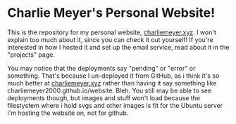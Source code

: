 # Charlie Meyer's Personal Website!

This is the repository for my personal website, [charliemeyer.xyz](https://charliemeyer.xyz). I won't explain too much about it, since you can check it out yourself! If you're interested in how I hosted it and set up the email service, read about it in the "projects" page. 

You may notice that the deployments say "pending" or "error" or something. That's because I un-deployed it from GitHub, as i think it's so much better at [charliemeyer.xyz](https://charliemeyer.xyz) rather than having it say something like charliemeyer2000.github.io/website. Bleh. You still may be able to see deployments though, but images and stuff won't load because the filestystem where i hold svgs and other images is fit for the Ubuntu server i'm hosting the website on, not for github.
